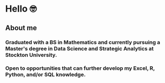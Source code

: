 # Hello 🤓

## About me 

### Graduated with a BS in Mathematics and currently pursuing a Master's degree in Data Science and Strategic Analytics at Stockton University. 

### Open to opportunities that can further develop my Excel, R, Python, and/or SQL knowledge.
